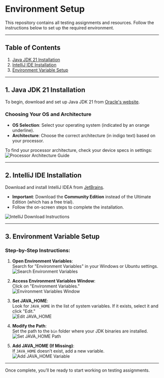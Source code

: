 # Environment Setup 

This repository contains all testing assignments and resources. Follow the instructions below to set up the required environment.

---

## Table of Contents
1. [Java JDK 21 Installation](#java-jdk-21-installation)
2. [IntelliJ IDE Installation](#intellij-ide-installation)
3. [Environment Variable Setup](#environment-variable-setup)

---

## 1. Java JDK 21 Installation
To begin, download and set up Java JDK 21 from [Oracle's website](https://www.oracle.com/eg/java/technologies/downloads/#java21).

### Choosing Your OS and Architecture
- **OS Selection**: Select your operating system (indicated by an orange underline).
- **Architecture**: Choose the correct architecture (in indigo text) based on your processor.

To find your processor architecture, check your device specs in settings:  
![Processor Architecture Guide](https://github.com/user-attachments/assets/221ef911-fe42-462e-8624-93aac0a48c3f)

---

## 2. IntelliJ IDE Installation
Download and install IntelliJ IDEA from [JetBrains](https://www.jetbrains.com/idea/download/?section=mac).

- **Important**: Download the **Community Edition** instead of the Ultimate Edition (which has a free trial).
- Follow the on-screen steps to complete the installation.

![IntelliJ Download Instructions](https://github.com/user-attachments/assets/28c86b9f-9779-440b-b702-e4b2dfcd4981)

---

## 3. Environment Variable Setup

### Step-by-Step Instructions:
1. **Open Environment Variables**:  
   Search for "Environment Variables" in your Windows or Ubuntu settings.  
   ![Search Environment Variables](https://github.com/user-attachments/assets/5ba14e8a-8145-451b-8cb4-044afe9f8b96)

2. **Access Environment Variables Window**:  
   Click on "Environment Variables."  
   ![Environment Variables Window](https://github.com/user-attachments/assets/2d94456c-c36c-4d4c-8c81-35593d32e4d6)

3. **Set JAVA_HOME**:  
   Look for `JAVA_HOME` in the list of system variables. If it exists, select it and click "Edit."  
   ![Edit JAVA_HOME](https://github.com/user-attachments/assets/4c2d77cc-595f-476c-8cb9-8dbb3710aff7)

4. **Modify the Path**:  
   Set the path to the `bin` folder where your JDK binaries are installed.  
   ![Set JAVA_HOME Path](https://github.com/user-attachments/assets/5f04b875-f1cd-417c-8cdd-5206b62875c5)

5. **Add JAVA_HOME (If Missing)**:  
   If `JAVA_HOME` doesn’t exist, add a new variable.  
   ![Add JAVA_HOME Variable](https://github.com/user-attachments/assets/7807b3fd-a1e9-4dbe-8c6f-72bcff9ad177)

---

Once complete, you’ll be ready to start working on testing assignments.
